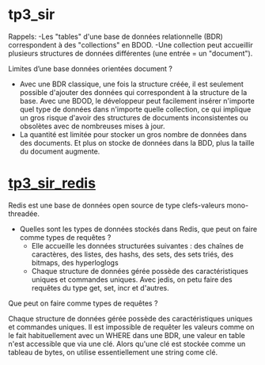 # tp3_sir
Rappels:
-Les "tables" d'une base de données relationnelle (BDR) correspondent à des "collections" en BDOD.
-Une collection peut accueillir plusieurs structures de données différentes (une entrée = un "document").

Limites d’une base données orientées document ?
- Avec une BDR classique, une fois la structure créée, il est seulement possible d'ajouter des données qui correspondent à la structure      de la base. Avec une BDOD, le développeur peut facilement insérer n'importe quel type de données dans n'importe quelle collection, ce qui implique un gros risque d'avoir des structures de documents inconsistentes ou obsolètes avec de nombreuses mises à jour.
- La quantité est limitée pour stocker un gros nombre de données dans des documents. Et plus on stocke de données dans la BDD, plus la taille du document augmente.
# [tp3_sir_redis](https://github.com/lewanni/tp3.sir.redis)
Redis est une base de données open source de type clefs-valeurs mono-threadée.
- Quelles sont les types de données stockés dans Redis, que peut on faire comme types de requêtes ?
  - Elle accueille les données structurées suivantes : des chaînes de caractères, des listes, des hashs, des sets, des sets triés, des bitmaps, des hyperloglogs
  - Chaque structure de données gérée possède des caractéristiques uniques et commandes uniques. Avec jedis, on petu faire des requêtes du type get, set, incr et d'autres.

Que peut on faire comme types de requêtes ?

Chaque structure de données gérée possède des caractéristiques uniques et commandes uniques. Il est impossible de requêter les valeurs comme on le fait habituellement avec un WHERE dans une BDR, une valeur en table n'est accessible que via une clé. Alors qu'une clé est stockée comme un tableau de bytes, on utilise essentiellement une string come clé.
